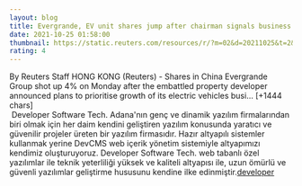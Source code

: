 ```yaml
--- 
layout: blog
title: Evergrande, EV unit shares jump after chairman signals business shift - Reuters
date: 2021-10-25 01:58:00
thumbnail: https://static.reuters.com/resources/r/?m=02&d=20211025&t=2&i=1578939013&r=LYNXMPEH9O00B&w=800
rating: 4
---
```

By Reuters Staff
HONG KONG (Reuters) - Shares in China Evergrande Group shot up 4% on Monday after the embattled property developer announced plans to prioritise growth of its electric vehicles busi… [+1444 chars]</br>&nbsp;Developer Software Tech. Adana'nın genç ve dinamik yazılım firmalarından biri olmak için her daim kendini geliştiren yazılım konusunda yaratıcı ve güvenilir projeler üreten bir yazılım firmasıdır. Hazır altyapılı sistemler kullanmak yerine DevCMS web içerik yönetim sistemiyle altyapımızı kendimiz oluşturuyoruz. Developer Software Tech. web tabanlı özel yazılımlar ile teknik yeterliliği yüksek ve kaliteli altyapısı ile, uzun ömürlü ve güvenli yazılımlar geliştirme hususunu kendine ilke edinmiştir.<a href="https://www.developerbilisim.com/">developer</a>